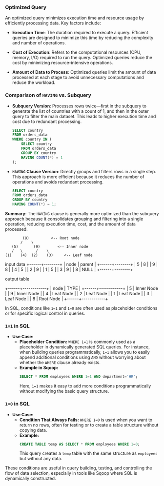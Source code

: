 




### Optimized Query

An optimized query minimizes execution time and resource usage by efficiently processing data. Key factors include:

- **Execution Time**: The duration required to execute a query. Efficient queries are designed to minimize this time by reducing the complexity and number of operations.
  
- **Cost of Execution**: Refers to the computational resources (CPU, memory, I/O) required to run the query. Optimized queries reduce the cost by minimizing resource-intensive operations.
  
- **Amount of Data to Process**: Optimized queries limit the amount of data processed at each stage to avoid unnecessary computations and reduce the workload.

### Comparison of `HAVING` vs. Subquery

- **Subquery Version**: Processes rows twice—first in the subquery to generate the list of countries with a count of 1, and then in the outer query to filter the main dataset. This leads to higher execution time and cost due to redundant processing.

  ```sql
  SELECT country 
  FROM orders_data 
  WHERE country IN (
      SELECT country 
      FROM orders_data 
      GROUP BY country 
      HAVING COUNT(*) = 1
  );
  ```

- **`HAVING` Clause Version**: Directly groups and filters rows in a single step. This approach is more efficient because it reduces the number of operations and avoids redundant processing.

  ```sql
  SELECT country 
  FROM orders_data 
  GROUP BY country 
  HAVING COUNT(*) = 1;
  ```

**Summary**: The `HAVING` clause is generally more optimized than the subquery approach because it consolidates grouping and filtering into a single operation, reducing execution time, cost, and the amount of data processed.






```
        (8)          <-- Root node
       /    \
   (5)       (9)        <-- Inner node
   /   \      /    \
(1)    (4)  (2)    (3)     <-- Leaf node
```


input data
+------+--------+
| node | parent |
+------+--------+
|    5 |      8 |
|    9 |      8 |
|    4 |      5 |
|    2 |      9 |
|    1 |      5 |
|    3 |      9 |
|    8 |   NULL |
+------+--------+

output table 

+------+------------+
| node | TYPE       |
+------+------------+
|    5 | Inner Node |
|    9 | Inner Node |
|    4 | Leaf Node  |
|    2 | Leaf Node  |
|    1 | Leaf Node  |
|    3 | Leaf Node  |
|    8 | Root Node  |
+------+------------+





In SQL, conditions like `1=1` and `1=0` are often used as placeholder conditions or for specific logical control in queries.

### `1=1` in SQL
- **Use Case:** 
  - **Placeholder Condition:** `WHERE 1=1` is commonly used as a placeholder in dynamically generated SQL queries. For instance, when building queries programmatically, `1=1` allows you to easily append additional conditions using `AND` without worrying about whether the `WHERE` clause already exists.
  - **Example in Sqoop:**
    ```sql
    SELECT * FROM employees WHERE 1=1 AND department='HR';
    ```
    Here, `1=1` makes it easy to add more conditions programmatically without modifying the basic query structure.

### `1=0` in SQL
- **Use Case:**
  - **Condition That Always Fails:** `WHERE 1=0` is used when you want to return no rows, often for testing or to create a table structure without copying data.
  - **Example:**
    ```sql
    CREATE TABLE temp AS SELECT * FROM employees WHERE 1=0;
    ```
    This query creates a `temp` table with the same structure as `employees` but without any data.

These conditions are useful in query building, testing, and controlling the flow of data selection, especially in tools like Sqoop where SQL is dynamically constructed.